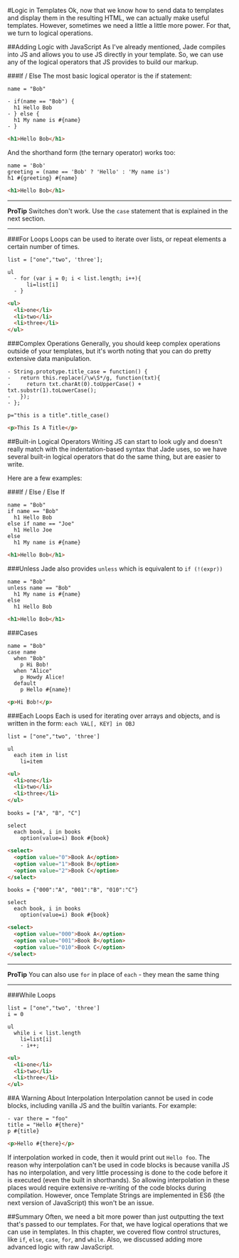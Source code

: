 #Logic in Templates
Ok, now that we know how to send data to templates and display them in the resulting HTML, we can actually make useful templates. However, sometimes we need a little a little more power. For that, we turn to logical operations.

##Adding Logic with JavaScript
As I've already mentioned, Jade compiles into JS and allows you to use JS directly in your template. So, we can use any of the logical operators that JS provides to build our markup.

###If / Else
The most basic logical operator is the if statement:

```jade
name = "Bob"

- if(name == "Bob") {
  h1 Hello Bob
- } else {
  h1 My name is #{name}
- }
```

```html
<h1>Hello Bob</h1>
```

And the shorthand form (the ternary operator) works too:

```jade
name = 'Bob'
greeting = (name == 'Bob' ? 'Hello' : 'My name is')
h1 #{greeting} #{name}
```

```html
<h1>Hello Bob</h1>
```

------------------------
**ProTip**
Switches don't work. Use the `case` statement that is explained in the next section.

------------------------


###For Loops
Loops can be used to iterate over lists, or repeat elements a certain number of times.

```jade
list = ["one","two", 'three'];

ul
  - for (var i = 0; i < list.length; i++){
      li=list[i]
  - }
```

```html
<ul>
  <li>one</li>
  <li>two</li>
  <li>three</li>
</ul>
```

###Complex Operations
Generally, you should keep complex operations outside of your templates, but it's worth noting that you can do pretty extensive data manipulation.

```jade
- String.prototype.title_case = function() {
-   return this.replace(/\w\S*/g, function(txt){
-     return txt.charAt(0).toUpperCase() + txt.substr(1).toLowerCase();
-   });
- };

p="this is a title".title_case()
```

```html
<p>This Is A Title</p>
```


##Built-in Logical Operators
Writing JS can start to look ugly and doesn't really match with the indentation-based syntax that Jade uses, so we have several built-in logical operators that do the same thing, but are easier to write.

Here are a few examples:

###If / Else / Else If

```jade
name = "Bob"
if name == "Bob"
  h1 Hello Bob
else if name == "Joe"
  h1 Hello Joe
else
  h1 My name is #{name}
```

```html
<h1>Hello Bob</h1>
```

###Unless
Jade also provides `unless` which is equivalent to `if (!(expr))`

```jade
name = "Bob"
unless name == "Bob"
  h1 My name is #{name}
else
  h1 Hello Bob
```

```html
<h1>Hello Bob</h1>
```

###Cases

```jade
name = "Bob"
case name
  when "Bob"
    p Hi Bob!
  when "Alice"
    p Howdy Alice!
  default
    p Hello #{name}!
```

```html
<p>Hi Bob!</p>
```

###Each Loops
Each is used for iterating over arrays and objects, and is written in the form: `each VAL[, KEY] in OBJ`

```jade
list = ["one","two", 'three']

ul
  each item in list
    li=item
```

```html
<ul>
  <li>one</li>
  <li>two</li>
  <li>three</li>
</ul>
```

```jade
books = ["A", "B", "C"]

select
  each book, i in books
    option(value=i) Book #{book}
```

```html
<select>
  <option value="0">Book A</option>
  <option value="1">Book B</option>
  <option value="2">Book C</option>
</select>
```

```jade
books = {"000":"A", "001":"B", "010":"C"}

select
  each book, i in books
    option(value=i) Book #{book}
```

```html
<select>
  <option value="000">Book A</option>
  <option value="001">Book B</option>
  <option value="010">Book C</option>
</select>
```

------------------------
**ProTip**
You can also use `for` in place of `each` - they mean the same thing

------------------------

###While Loops
```jade
list = ["one","two", 'three']
i = 0

ul
  while i < list.length
    li=list[i]
    - i++;
```

```html
<ul>
  <li>one</li>
  <li>two</li>
  <li>three</li>
</ul>
```

##A Warning About Interpolation
Interpolation cannot be used in code blocks, including vanilla JS and the builtin variants. For example:

```jade
- var there = "foo"
title = "Hello #{there}"
p #{title}
```

```html
<p>Hello #{there}</p>
```

If interpolation worked in code, then it would print out `Hello foo`. The reason why interpolation can't be used in code blocks is because vanilla JS has no interpolation, and very little processing is done to the code before it is executed (even the built in shorthands). So allowing interpolation in these places would require extensive re-writing of the code blocks during compilation. However, once Template Strings are implemented in ES6 (the next version of JavaScript) this won't be an issue.

##Summary
Often, we need a bit more power than just outputting the text that's passed to our templates. For that, we have logical operations that we can use in templates. In this chapter, we covered flow control structures, like `if`, `else`, `case`, `for`, and `while`. Also, we discussed adding more advanced logic with raw JavaScript.
